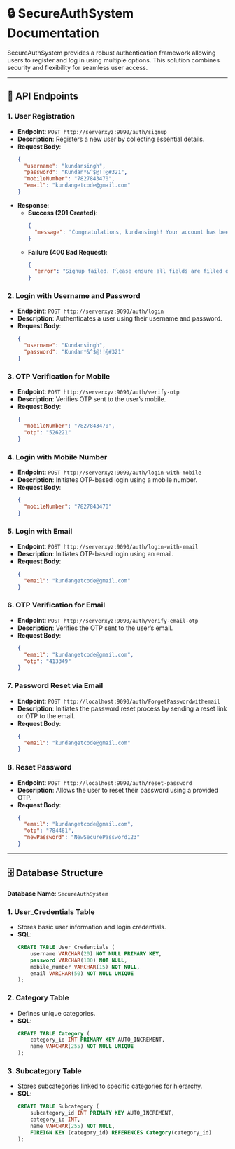 # 🔒 SecureAuthSystem Documentation

SecureAuthSystem provides a robust authentication framework allowing users to register and log in using multiple options. This solution combines security and flexibility for seamless user access.

---

## 📌 API Endpoints

### 1. **User Registration**
   - **Endpoint**: `POST http://serverxyz:9090/auth/signup`
   - **Description**: Registers a new user by collecting essential details.
   - **Request Body**:
     ```json
     {
       "username": "kundansingh",
       "password": "Kundan*&^$@!!@#321",
       "mobileNumber": "7827843470",
       "email": "kundangetcode@gmail.com"
     }
     ```
   - **Response**:
     - **Success (201 Created)**:
       ```json
       {
         "message": "Congratulations, kundansingh! Your account has been created successfully. Welcome aboard!"
       }
       ```
     - **Failure (400 Bad Request)**:
       ```json
       {
         "error": "Signup failed. Please ensure all fields are filled out correctly and try again."
       }
       ```

### 2. **Login with Username and Password**
   - **Endpoint**: `POST http://serverxyz:9090/auth/login`
   - **Description**: Authenticates a user using their username and password.
   - **Request Body**:
     ```json
     {
       "username": "Kundansingh",
       "password": "Kundan*&^$@!!@#321"
     }
     ```

### 3. **OTP Verification for Mobile**
   - **Endpoint**: `POST http://serverxyz:9090/auth/verify-otp`
   - **Description**: Verifies OTP sent to the user’s mobile.
   - **Request Body**:
     ```json
     {
       "mobileNumber": "7827843470",
       "otp": "526221"
     }
     ```

### 4. **Login with Mobile Number**
   - **Endpoint**: `POST http://serverxyz:9090/auth/login-with-mobile`
   - **Description**: Initiates OTP-based login using a mobile number.
   - **Request Body**:
     ```json
     {
       "mobileNumber": "7827843470"
     }
     ```

### 5. **Login with Email**
   - **Endpoint**: `POST http://serverxyz:9090/auth/login-with-email`
   - **Description**: Initiates OTP-based login using an email.
   - **Request Body**:
     ```json
     {
       "email": "kundangetcode@gmail.com"
     }
     ```

### 6. **OTP Verification for Email**
   - **Endpoint**: `POST http://serverxyz:9090/auth/verify-email-otp`
   - **Description**: Verifies the OTP sent to the user’s email.
   - **Request Body**:
     ```json
     {
       "email": "kundangetcode@gmail.com",
       "otp": "413349"
     }
     ```

### 7. **Password Reset via Email**
   - **Endpoint**: `POST http://localhost:9090/auth/ForgetPasswordwithemail`
   - **Description**: Initiates the password reset process by sending a reset link or OTP to the email.
   - **Request Body**:
     ```json
     {
       "email": "kundangetcode@gmail.com"
     }
     ```

### 8. **Reset Password**
   - **Endpoint**: `POST http://localhost:9090/auth/reset-password`
   - **Description**: Allows the user to reset their password using a provided OTP.
   - **Request Body**:
     ```json
     {
       "email": "kundangetcode@gmail.com",
       "otp": "784461",
       "newPassword": "NewSecurePassword123"
     }
     ```

---

## 🗄️ Database Structure

**Database Name**: `SecureAuthSystem`

### 1. **User_Credentials Table**
   - Stores basic user information and login credentials.
   - **SQL**:
     ```sql
     CREATE TABLE User_Credentials (
         username VARCHAR(20) NOT NULL PRIMARY KEY,
         password VARCHAR(100) NOT NULL,
         mobile_number VARCHAR(15) NOT NULL,
         email VARCHAR(50) NOT NULL UNIQUE
     );
     ```

### 2. **Category Table**
   - Defines unique categories.
   - **SQL**:
     ```sql
     CREATE TABLE Category (
         category_id INT PRIMARY KEY AUTO_INCREMENT,
         name VARCHAR(255) NOT NULL UNIQUE
     );
     ```

### 3. **Subcategory Table**
   - Stores subcategories linked to specific categories for hierarchy.
   - **SQL**:
     ```sql
     CREATE TABLE Subcategory (
         subcategory_id INT PRIMARY KEY AUTO_INCREMENT,
         category_id INT,
         name VARCHAR(255) NOT NULL,
         FOREIGN KEY (category_id) REFERENCES Category(category_id)
     );
     ```
